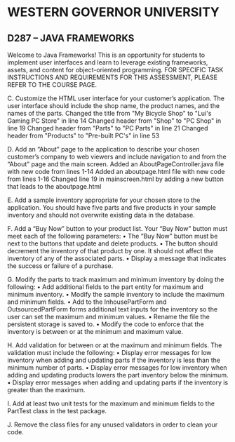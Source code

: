 # WESTERN GOVERNOR UNIVERSITY 
## D287 – JAVA FRAMEWORKS
Welcome to Java Frameworks! This is an opportunity for students to implement user interfaces and learn to leverage existing frameworks, assets, and content for object-oriented programming.
FOR SPECIFIC TASK INSTRUCTIONS AND REQUIREMENTS FOR THIS ASSESSMENT, PLEASE REFER TO THE COURSE PAGE.

C.  Customize the HTML user interface for your customer’s application. The user interface should include the shop name, the product names, and the names of the parts.
Changed the title from "My Bicycle Shop" to "Lui's Gaming PC Store" in line 14
Changed header from "Shop" to "PC Shop" in line 19
Changed header from "Parts" to "PC Parts" in line 21
Changed header from "Products" to "Pre-built PC's" in line 53

D.  Add an “About” page to the application to describe your chosen customer’s company to web viewers and include navigation to and from the “About” page and the main screen.
Added an AboutPageController.java file with new code from lines 1-14
Added an aboutpage.html file with new code from lines 1-16
Changed line 19 in mainscreen.html by adding a new button that leads to the aboutpage.html

E.  Add a sample inventory appropriate for your chosen store to the application. You should have five parts and five products in your sample inventory and should not overwrite existing data in the database.

F.  Add a “Buy Now” button to your product list. Your “Buy Now” button must meet each of the following parameters:
•  The “Buy Now” button must be next to the buttons that update and delete products.
•  The button should decrement the inventory of that product by one. It should not affect the inventory of any of the associated parts.
•  Display a message that indicates the success or failure of a purchase.

G.  Modify the parts to track maximum and minimum inventory by doing the following:
•  Add additional fields to the part entity for maximum and minimum inventory.
•  Modify the sample inventory to include the maximum and minimum fields.
•  Add to the InhousePartForm and OutsourcedPartForm forms additional text inputs for the inventory so the user can set the maximum and minimum values.
•  Rename the file the persistent storage is saved to.
•  Modify the code to enforce that the inventory is between or at the minimum and maximum value.

H.  Add validation for between or at the maximum and minimum fields. The validation must include the following:
•  Display error messages for low inventory when adding and updating parts if the inventory is less than the minimum number of parts.
•  Display error messages for low inventory when adding and updating products lowers the part inventory below the minimum.
•  Display error messages when adding and updating parts if the inventory is greater than the maximum.

I.  Add at least two unit tests for the maximum and minimum fields to the PartTest class in the test package.

J.  Remove the class files for any unused validators in order to clean your code.

